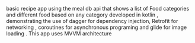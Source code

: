 basic recipe app using the meal db api  that shows a list of Food categories and different food based on any category developed in kotlin , demonstrating the use of dagger for dependency injection, Retrofit for networking , coroutines for asynchronous programing and glide for image loading . This app uses MVVM architecture
